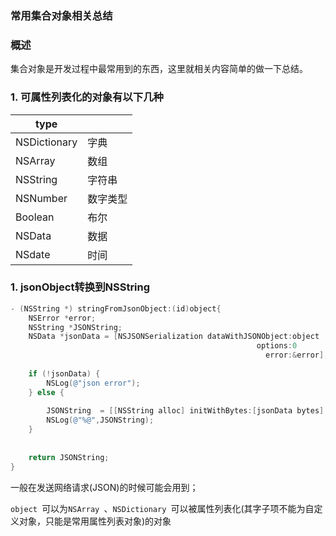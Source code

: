 ### 常用集合对象相关总结



### 概述

集合对象是开发过程中最常用到的东西，这里就相关内容简单的做一下总结。

### 1. 可属性列表化的对象有以下几种

|type||
|---|---|
|NSDictionary|字典|
|NSArray|数组|
|NSString|字符串|
|NSNumber|数字类型|
|Boolean|布尔|
|NSData|数据|
|NSdate|时间|


### 1. jsonObject转换到NSString

```objective-c
- (NSString *) stringFromJsonObject:(id)object{
    NSError *error;
    NSString *JSONString;
    NSData *jsonData = [NSJSONSerialization dataWithJSONObject:object
                                                       options:0
                                                         error:&error];
    
    if (!jsonData) {
        NSLog(@"json error");
    } else {
        
        JSONString  = [[NSString alloc] initWithBytes:[jsonData bytes] length:[jsonData length] encoding:NSUTF8StringEncoding];
        NSLog(@"%@",JSONString);
    }
    
    
    return JSONString;
}
```
一般在发送网络请求(JSON)的时候可能会用到；

`object `可以为`NSArray `、`NSDictionary `可以被属性列表化(其字子项不能为自定义对象，只能是常用属性列表对象)的对象
